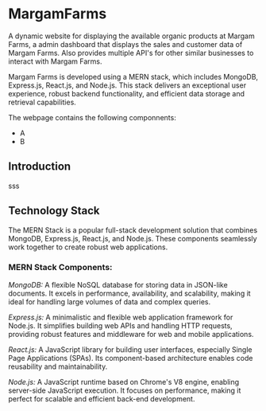 # MargamFarms
A dynamic website for displaying the available organic products at Margam Farms, a admin dashboard that displays the sales and customer data of Margam Farms. Also provides multiple API's for other similar businesses to interact with Margam Farms. 

Margam Farms is developed using a MERN stack, which includes MongoDB, Express.js, React.js, and Node.js. This stack delivers an exceptional user experience, robust backend functionality, and efficient data storage and retrieval capabilities.

The webpage contains the following componnents:
* A
* B

## Introduction
sss
## Technology Stack

The MERN Stack is a popular full-stack development solution that combines MongoDB, Express.js, React.js, and Node.js. These components seamlessly work together to create robust web applications.

### MERN Stack Components:

*MongoDB:* A flexible NoSQL database for storing data in JSON-like documents. It excels in performance, availability, and scalability, making it ideal for handling large volumes of data and complex queries.

*Express.js:* A minimalistic and flexible web application framework for Node.js. It simplifies building web APIs and handling HTTP requests, providing robust features and middleware for web and mobile applications.

*React.js:* A JavaScript library for building user interfaces, especially Single Page Applications (SPAs). Its component-based architecture enables code reusability and maintainability.

*Node.js:* A JavaScript runtime based on Chrome's V8 engine, enabling server-side JavaScript execution. It focuses on performance, making it perfect for scalable and efficient back-end development.




